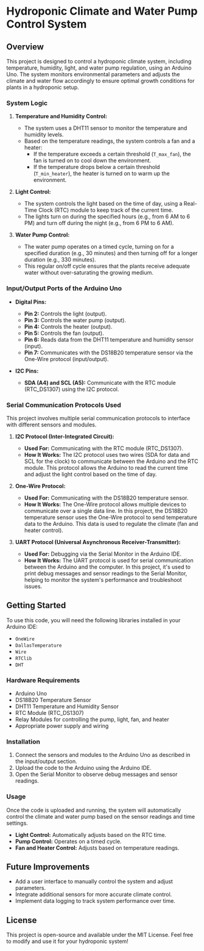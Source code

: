 # Hydroponic Climate and Water Pump Control System

## Overview

This project is designed to control a hydroponic climate system, including temperature, humidity, light, and water pump regulation, using an Arduino Uno. The system monitors environmental parameters and adjusts the climate and water flow accordingly to ensure optimal growth conditions for plants in a hydroponic setup.

### System Logic

1. **Temperature and Humidity Control:**
   - The system uses a DHT11 sensor to monitor the temperature and humidity levels.
   - Based on the temperature readings, the system controls a fan and a heater:
     - If the temperature exceeds a certain threshold (`T_max_fan`), the fan is turned on to cool down the environment.
     - If the temperature drops below a certain threshold (`T_min_heater`), the heater is turned on to warm up the environment.

2. **Light Control:**
   - The system controls the light based on the time of day, using a Real-Time Clock (RTC) module to keep track of the current time.
   - The lights turn on during the specified hours (e.g., from 6 AM to 6 PM) and turn off during the night (e.g., from 6 PM to 6 AM).

3. **Water Pump Control:**
   - The water pump operates on a timed cycle, turning on for a specified duration (e.g., 30 minutes) and then turning off for a longer duration (e.g., 330 minutes).
   - This regular on/off cycle ensures that the plants receive adequate water without over-saturating the growing medium.

### Input/Output Ports of the Arduino Uno

- **Digital Pins:**
  - **Pin 2:** Controls the light (output).
  - **Pin 3:** Controls the water pump (output).
  - **Pin 4:** Controls the heater (output).
  - **Pin 5:** Controls the fan (output).
  - **Pin 6:** Reads data from the DHT11 temperature and humidity sensor (input).
  - **Pin 7:** Communicates with the DS18B20 temperature sensor via the One-Wire protocol (input/output).

- **I2C Pins:**
  - **SDA (A4) and SCL (A5):** Communicate with the RTC module (RTC_DS1307) using the I2C protocol.

### Serial Communication Protocols Used

This project involves multiple serial communication protocols to interface with different sensors and modules.

1. **I2C Protocol (Inter-Integrated Circuit):**
   - **Used For:** Communicating with the RTC module (RTC_DS1307).
   - **How It Works:** The I2C protocol uses two wires (SDA for data and SCL for the clock) to communicate between the Arduino and the RTC module. This protocol allows the Arduino to read the current time and adjust the light control based on the time of day.

2. **One-Wire Protocol:**
   - **Used For:** Communicating with the DS18B20 temperature sensor.
   - **How It Works:** The One-Wire protocol allows multiple devices to communicate over a single data line. In this project, the DS18B20 temperature sensor uses the One-Wire protocol to send temperature data to the Arduino. This data is used to regulate the climate (fan and heater control).

3. **UART Protocol (Universal Asynchronous Receiver-Transmitter):**
   - **Used For:** Debugging via the Serial Monitor in the Arduino IDE.
   - **How It Works:** The UART protocol is used for serial communication between the Arduino and the computer. In this project, it's used to print debug messages and sensor readings to the Serial Monitor, helping to monitor the system's performance and troubleshoot issues.

## Getting Started

To use this code, you will need the following libraries installed in your Arduino IDE:

- `OneWire`
- `DallasTemperature`
- `Wire`
- `RTClib`
- `DHT`

### Hardware Requirements

- Arduino Uno
- DS18B20 Temperature Sensor
- DHT11 Temperature and Humidity Sensor
- RTC Module (RTC_DS1307)
- Relay Modules for controlling the pump, light, fan, and heater
- Appropriate power supply and wiring

### Installation

1. Connect the sensors and modules to the Arduino Uno as described in the input/output section.
2. Upload the code to the Arduino using the Arduino IDE.
3. Open the Serial Monitor to observe debug messages and sensor readings.

### Usage

Once the code is uploaded and running, the system will automatically control the climate and water pump based on the sensor readings and time settings.

- **Light Control:** Automatically adjusts based on the RTC time.
- **Pump Control:** Operates on a timed cycle.
- **Fan and Heater Control:** Adjusts based on temperature readings.

## Future Improvements

- Add a user interface to manually control the system and adjust parameters.
- Integrate additional sensors for more accurate climate control.
- Implement data logging to track system performance over time.

## License

This project is open-source and available under the MIT License. Feel free to modify and use it for your hydroponic system!

